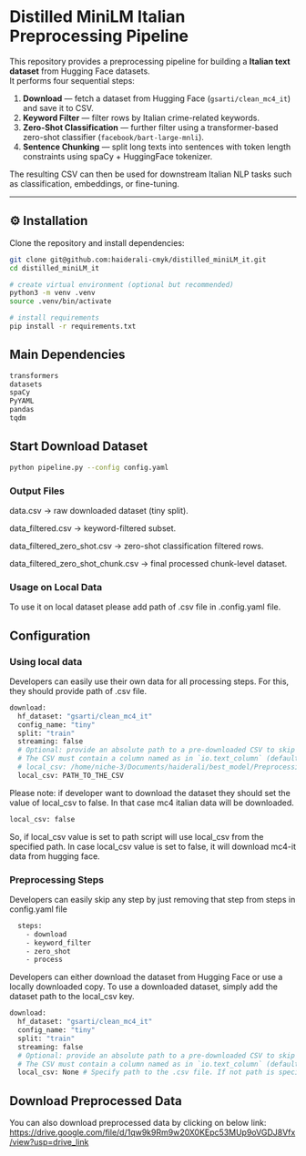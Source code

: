# Distilled MiniLM Italian Preprocessing Pipeline

This repository provides a preprocessing pipeline for building a **Italian text dataset** from Hugging Face datasets.  
It performs four sequential steps:

1. **Download** — fetch a dataset from Hugging Face (`gsarti/clean_mc4_it`) and save it to CSV.  
2. **Keyword Filter** — filter rows by Italian crime-related keywords.  
3. **Zero-Shot Classification** — further filter using a transformer-based zero-shot classifier (`facebook/bart-large-mnli`).  
4. **Sentence Chunking** — split long texts into sentences with token length constraints using spaCy + HuggingFace tokenizer.

The resulting CSV can then be used for downstream Italian NLP tasks such as classification, embeddings, or fine-tuning.


---

## ⚙️ Installation

Clone the repository and install dependencies:

```bash
git clone git@github.com:haiderali-cmyk/distilled_miniLM_it.git
cd distilled_miniLM_it

# create virtual environment (optional but recommended)
python3 -m venv .venv
source .venv/bin/activate

# install requirements
pip install -r requirements.txt
```
## Main Dependencies
``` bash
transformers
datasets
spaCy
PyYAML
pandas
tqdm
```
## Start Download Dataset
```bash
python pipeline.py --config config.yaml
```

### Output Files

data.csv → raw downloaded dataset (tiny split).

data_filtered.csv → keyword-filtered subset.

data_filtered_zero_shot.csv → zero-shot classification filtered rows.

data_filtered_zero_shot_chunk.csv → final processed chunk-level dataset.

### Usage on Local Data

To use it on local dataset please add path of .csv file in .config.yaml file.

## Configuration
### Using local data
Developers can easily use their own data for all processing steps. For this, they should provide
path of .csv file.
```bash
download:
  hf_dataset: "gsarti/clean_mc4_it"
  config_name: "tiny"
  split: "train"
  streaming: false
  # Optional: provide an absolute path to a pre-downloaded CSV to skip downloading step
  # The CSV must contain a column named as in `io.text_column` (default: "text")
  # local_csv: /home/niche-3/Documents/haiderali/best_model/Preprocessing/data/sample_300.csv
  local_csv: PATH_TO_THE_CSV
```
Please note: if developer want to download the dataset they should set the value of local_csv to false. In that case mc4 italian data will be downloaded.
```bash
local_csv: false
```
So, if local_csv value is set to path script will use local_csv from the specified path. In case local_csv value is set to false, it will download mc4-it data from hugging face.

### Preprocessing Steps
Developers can easily skip any step by just removing that step from steps in config.yaml file
```bash
  steps:
    - download
    - keyword_filter
    - zero_shot
    - process
```
Developers can either download the dataset from Hugging Face or use a locally downloaded copy. To use a downloaded dataset, simply add the dataset path to the local_csv key.

```bash
download:
  hf_dataset: "gsarti/clean_mc4_it"
  config_name: "tiny"
  split: "train"
  streaming: false
  # Optional: provide an absolute path to a pre-downloaded CSV to skip Hugging Face download
  # The CSV must contain a column named as in `io.text_column` (default: "text")
  local_csv: None # Specify path to the .csv file. If not path is specified than data will be downloaded from hugging face.
```

## Download Preprocessed Data
You can also download preprocessed data by clicking on below link:
https://drive.google.com/file/d/1qw9k9Rm9w20X0KEpc53MUp9oVGDJ8Vfx/view?usp=drive_link
